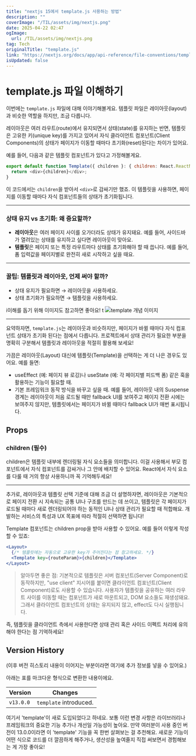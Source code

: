 ```yaml
---
title: "nextjs 15에서 template.js 사용하는 방법"
description: ""
coverImage: "/TIL/assets/img/nextjs.png"
date: 2025-04-22 02:47
ogImage:
  url: /TIL/assets/img/nextjs.png
tag: Tech
originalTitle: "template.js"
link: "https://nextjs.org/docs/app/api-reference/file-conventions/template"
isUpdated: false
---
```


# template.js 파일 이해하기

이번에는 `template.js` 파일에 대해 이야기해볼게요. 템플릿 파일은 레이아웃(layout)과 비슷한 역할을 하지만, 조금 다릅니다.

레이아웃은 여러 라우트(route)에서 유지되면서 상태(state)를 유지하는 반면, 템플릿은 고유한 키(unique key)를 가지고 있어서 자식 클라이언트 컴포넌트(Client Components)의 상태가 페이지가 이동할 때마다 초기화(reset)된다는 차이가 있어요.

예를 들어, 다음과 같은 템플릿 컴포넌트가 있다고 가정해볼게요.

```js
export default function Template({ children }: { children: React.ReactNode }) {
  return <div>{children}</div>;
}
```

이 코드에서는 `children`을 받아서 `<div>`로 감싸기만 했죠. 이 템플릿을 사용하면, 페이지를 이동할 때마다 자식 컴포넌트들의 상태가 초기화됩니다.

---

### 상태 유지 vs 초기화: 왜 중요할까?

- **레이아웃**은 여러 페이지 사이를 오가더라도 상태가 유지돼요. 예를 들어, 사이드바가 열려있는 상태를 유지하고 싶다면 레이아웃이 맞아요.
- **템플릿**은 페이지 또는 특정 라우트마다 상태를 초기화해야 할 때 씁니다. 예를 들어, 폼 입력값을 페이지별로 완전히 새로 시작하고 싶을 때요.

---

### 꿀팁: 템플릿과 레이아웃, 언제 써야 할까?

- 상태 유지가 필요하면 → 레이아웃을 사용하세요.
- 상태 초기화가 필요하면 → 템플릿을 사용하세요.

i이해를 돕기 위해 이미지도 참고하면 좋아요!
t
![template 개념 이미지](/TIL/assets/img/2025-04-22-templatejs_0.png)

---

요약하자면, `template.js`는 레이아웃과 비슷하지만, 페이지가 바뀔 때마다 자식 컴포넌트 상태가 초기화 된다는 점에서 다릅니다. 프로젝트에서 상태 관리가 필요한 부분을 명확히 구분해서 템플릿과 레이아웃을 적절히 활용해 보세요!

<!-- TIL 수평 -->

<ins class="adsbygoogle"
     style="display:block"
     data-ad-client="ca-pub-4877378276818686"
     data-ad-slot="1549334788"
     data-ad-format="auto"
     data-full-width-responsive="true"></ins>

<script>
(adsbygoogle = window.adsbygoogle || []).push({});
</script>

가끔은 레이아웃(Layout) 대신에 템플릿(Template)을 선택하는 게 더 나은 경우도 있어요. 예를 들면:

- useEffect (예: 페이지 뷰 로깅)나 useState (예: 각 페이지별 피드백 폼) 같은 훅을 활용하는 기능이 필요할 때.
- 기본 프레임워크 동작 방식을 바꾸고 싶을 때. 예를 들어, 레이아웃 내의 Suspense 경계는 레이아웃이 처음 로드될 때만 fallback UI를 보여주고 페이지 전환 시에는 보여주지 않지만, 템플릿에서는 페이지가 바뀔 때마다 fallback UI가 매번 표시됩니다.

## Props

### children (필수)

children은 템플릿 내부에 렌더링될 자식 요소들을 의미합니다. 이걸 사용해서 부모 컴포넌트에서 자식 컴포넌트를 감싸거나 그 안에 배치할 수 있어요. React에서 자식 요소를 다룰 때 거의 항상 사용하니까 꼭 기억해두세요!

---

추가로, 레이아웃과 템플릿 선택 기준에 대해 조금 더 설명하자면, 레이아웃은 기본적으로 페이지 전환 시 지속되는 공통 UI나 구조를 만드는 데 쓰이고, 템플릿은 각 페이지가 로드될 때마다 새로 렌더링되어야 하는 동적인 UI나 상태 관리가 필요할 때 적합해요. 개발하는 서비스의 특성과 UX 목표에 따라 적절히 선택하면 됩니다!

<!-- TIL 수평 -->

<ins class="adsbygoogle"
     style="display:block"
     data-ad-client="ca-pub-4877378276818686"
     data-ad-slot="1549334788"
     data-ad-format="auto"
     data-full-width-responsive="true"></ins>

<script>
(adsbygoogle = window.adsbygoogle || []).push({});
</script>

Template 컴포넌트는 children prop을 받아 사용할 수 있어요. 예를 들어 이렇게 작성할 수 있죠:

```jsx
<Layout>
  {/* 템플릿에는 자동으로 고유한 key가 주어진다는 점 참고하세요. */}
  <Template key={routeParam}>{children}</Template>
</Layout>
```

> 알아두면 좋은 점:
> 기본적으로 템플릿은 서버 컴포넌트(Server Component)로 동작하지만, "use client" 지시어를 붙이면 클라이언트 컴포넌트(Client Component)로도 사용할 수 있습니다.
> 사용자가 템플릿을 공유하는 여러 라우트 사이를 이동할 때는 컴포넌트가 새로 마운트되고, DOM 요소들도 재생성돼요. 그래서 클라이언트 컴포넌트의 상태는 유지되지 않고, effect도 다시 실행됩니다.

즉, 템플릿을 클라이언트 측에서 사용한다면 상태 관리 혹은 사이드 이펙트 처리에 유의해야 한다는 점 기억하세요!

## Version History

(이후 버전 히스토리 내용이 이어지는 부분이라면 여기에 추가 정보를 넣을 수 있어요.)

<!-- TIL 수평 -->

<ins class="adsbygoogle"
     style="display:block"
     data-ad-client="ca-pub-4877378276818686"
     data-ad-slot="1549334788"
     data-ad-format="auto"
     data-full-width-responsive="true"></ins>

<script>
(adsbygoogle = window.adsbygoogle || []).push({});
</script>

아래는 표를 마크다운 형식으로 변환한 내용이에요.

| Version   | Changes                |
| --------- | ---------------------- |
| `v13.0.0` | `template` introduced. |

여기서 'template'이 새로 도입되었다고 하네요. 보통 이런 변경 사항은 라이브러리나 프레임워크의 중요한 기능 추가나 개선일 가능성이 높아요. 만약 여러분이 사용 중인 버전이 13.0.0이라면 이 'template' 기능을 꼭 한번 살펴보는 걸 추천해요. 새로운 기능이 어떤 식으로 코드를 더 깔끔하게 해주거나, 생산성을 높여줄지 직접 써보면서 경험해보는 게 가장 좋아요!
